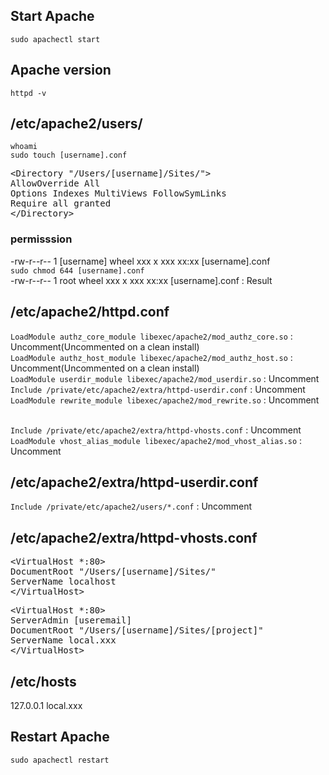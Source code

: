 ## Start Apache
`sudo apachectl start`

## Apache version
`httpd -v`

## /etc/apache2/users/
`whoami`<br>
`sudo touch [username].conf`

<pre>
&lt;Directory "/Users/[username]/Sites/"&gt;
AllowOverride All
Options Indexes MultiViews FollowSymLinks
Require all granted
&lt;/Directory&gt;
</pre>

### permisssion
-rw-r--r--  1 [username]  wheel  xxx  x xxx xx:xx [username].conf<br>
`sudo chmod 644 [username].conf`<br>
-rw-r--r--  1 root  wheel  xxx  x xxx xx:xx [username].conf : Result

## /etc/apache2/httpd.conf

`LoadModule authz_core_module libexec/apache2/mod_authz_core.so` : Uncomment(Uncommented on a clean install)<br>
`LoadModule authz_host_module libexec/apache2/mod_authz_host.so` : Uncomment(Uncommented on a clean install)<br>
`LoadModule userdir_module libexec/apache2/mod_userdir.so` : Uncomment<br>
`Include /private/etc/apache2/extra/httpd-userdir.conf` : Uncomment<br>
`LoadModule rewrite_module libexec/apache2/mod_rewrite.so` : Uncomment<br><br>

`Include /private/etc/apache2/extra/httpd-vhosts.conf` : Uncomment<br>
`LoadModule vhost_alias_module libexec/apache2/mod_vhost_alias.so` : Uncomment<br>

## /etc/apache2/extra/httpd-userdir.conf
`Include /private/etc/apache2/users/*.conf` : Uncomment<br>

## /etc/apache2/extra/httpd-vhosts.conf
<pre>
&lt;VirtualHost *:80&gt;
DocumentRoot "/Users/[username]/Sites/"
ServerName localhost
&lt;/VirtualHost&gt;
</pre>

<pre>
&lt;VirtualHost *:80&gt;
ServerAdmin [useremail]
DocumentRoot "/Users/[username]/Sites/[project]"
ServerName local.xxx
&lt;/VirtualHost&gt;
</pre>

## /etc/hosts
127.0.0.1 local.xxx

## Restart Apache
`sudo apachectl restart`
